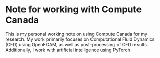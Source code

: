 # Note for working with Compute Canada
This is my personal working note on using Compute Canada for my research. My work primarily focuses on Computational Fluid Dynamics (CFD) using OpenFOAM, as well as post-processing of CFD results. Additionally, I work with artificial intelligence using PyTorch
